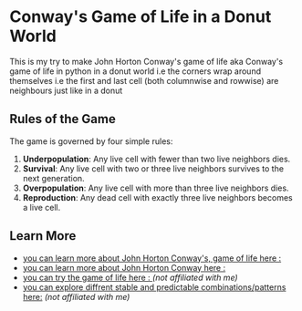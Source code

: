 # Conway's Game of Life in a Donut World

This is my try to make John Horton Conway's game of life aka Conway's game of life in python in a donut world i.e the corners wrap around themselves i.e the first and last cell (both columnwise and rowwise) are neighbours just like in a donut

## Rules of the Game
The game is governed by four simple rules:
1. **Underpopulation**: Any live cell with fewer than two live neighbors dies.
2. **Survival**: Any live cell with two or three live neighbors survives to the next generation.
3. **Overpopulation**: Any live cell with more than three live neighbors dies.
4. **Reproduction**: Any dead cell with exactly three live neighbors becomes a live cell.

## Learn More
- [you can learn more about John Horton Conway's, game of life here : ](https://en.wikipedia.org/wiki/Conway%27s_Game_of_Life)
- [you can learn more about John Horton Conway here : ](https://en.wikipedia.org/wiki/John_Horton_Conway)
- [you can try the game of life here : ](https://playgameoflife.com/) *(not affiliated with me)*
- [you can explore diffrent stable and predictable combinations/patterns here:](https://playgameoflife.com/lexicon) *(not affiliated with me)*


